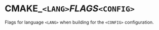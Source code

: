   

# CMAKE_```<LANG>```_FLAGS_```<CONFIG>```  
Flags for language ```<LANG>``` when building for the ```<CONFIG>``` configuration.  

